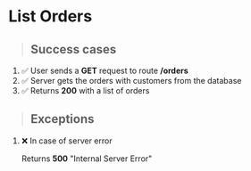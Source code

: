 # List Orders

> ## Success cases

1. ✅ User sends a **GET** request to route **/orders**
2. ✅ Server gets the orders with customers from the database
3. ✅ Returns **200** with a list of orders

> ## Exceptions

1. ❌ In case of server error

    Returns **500** "Internal Server Error"